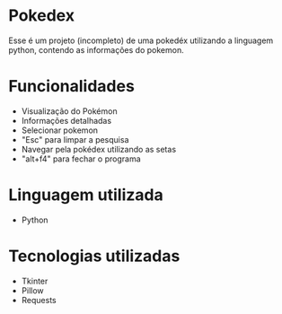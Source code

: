 # Pokedex

Esse é um projeto (incompleto) de uma pokedéx utilizando a linguagem python, contendo as informações do pokemon.


# Funcionalidades

- Visualização do Pokémon
- Informações detalhadas
- Selecionar pokemon
- "Esc" para limpar a pesquisa
- Navegar pela pokédex utilizando as setas
- "alt+f4" para fechar o programa


# Linguagem utilizada

- Python


# Tecnologias utilizadas

- Tkinter
- Pillow
- Requests